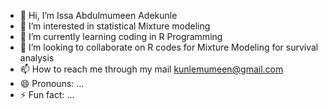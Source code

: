 - 👋 Hi, I’m Issa Abdulmumeen Adekunle 
- 👀 I’m interested in statistical Mixture modeling
- 🌱 I’m currently learning coding in R Programming 
- 💞️ I’m looking to collaborate on R codes for Mixture Modeling for survival analysis
- 📫 How to reach me through my mail kunlemumeen@gmail.com 
- 😄 Pronouns: ...
- ⚡ Fun fact: ...

<!---
AdekMum/AdekMum is a ✨ special ✨ repository because its `README.md` (this file) appears on your GitHub profile.
You can click the Preview link to take a look at your changes.
--->
